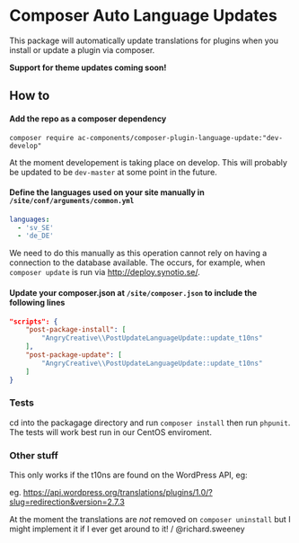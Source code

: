 # Composer Auto Language Updates

This package will automatically update translations for plugins when you install or update a plugin via composer.

**Support for theme updates coming soon!**

## How to

#### Add the repo as a composer dependency

`composer require ac-components/composer-plugin-language-update:"dev-develop"`

At the moment developement is taking place on develop. This will probably be updated to be `dev-master` at some point in the future.

#### Define the languages used on your site manually in `/site/conf/arguments/common.yml`

```yaml
languages:
  - 'sv_SE'
  - 'de_DE'
``` 
We need to do this manually as this operation cannot rely on having a connection to the database available. The occurs, for example, when `composer update` is run via http://deploy.synotio.se/.

#### Update your composer.json at `/site/composer.json` to include the following lines

```json
"scripts": {
    "post-package-install": [
        "AngryCreative\\PostUpdateLanguageUpdate::update_t10ns"
    ],
    "post-package-update": [
        "AngryCreative\\PostUpdateLanguageUpdate::update_t10ns"
    ]
}
```

### Tests

cd into the packagage directory and run `composer install` then run `phpunit`. The tests will work best run in our CentOS enviroment.

### Other stuff

This only works if the t10ns are found on the WordPress API, eg:

eg. https://api.wordpress.org/translations/plugins/1.0/?slug=redirection&version=2.7.3

At the moment the translations are _not_ removed on `composer uninstall` but I might implement it if I ever get around to it! / @richard.sweeney
